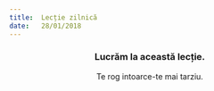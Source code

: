 ```yaml
---
title:  Lecție zilnică
date:   28/01/2018
---
```


### <center>Lucrăm la această lecție.</center>
<center>Te rog intoarce-te mai tarziu.</center>